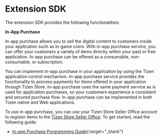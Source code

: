 # Extension SDK

The extension SDK provides the following functionalities:

**In-App Purchase**

In-app purchase allows you to sell the digital content to customers inside your application such as in-game coins. With in-app purchase service, you can offer your customers a variety of items directly within your paid or free application. In-app purchase can be offered as a consumable, non-consumable, or subscription.

You can implement in-app purchase in your application by using the Tizen application control mechanism. In-app purchase service provides the functionality to process payments for items offered in your application through Tizen Store. In-app purchase uses the same payment service as is used for application purchases, so your customers experience a consistent and secured purchase flow. In-app purchase can be implemented in both Tizen native and Web applications.

To use in-app purchase, you can use your Tizen Store Seller Office account to register items to the [Tizen Store Seller Office](http://seller.tizenstore.com/). To get started, read the following guide:

- [In-app Purchase Programming Guide](https://developer.samsung.com/galaxy-watch-iap/overview.html){:target="_blank"}

